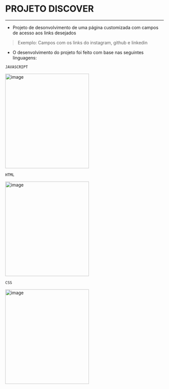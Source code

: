 # PROJETO DISCOVER
---
- Projeto de desonvolvimento de uma página customizada com campos de acesso aos links desejados
> Exemplo: Campos com os links do instagram, github e linkedin
- O desenvolvimento do projeto foi feito com base nas seguintes linguagens:

` JAVASCRIPT `

<img width="266" height="300" alt="image" src="https://github.com/user-attachments/assets/692e8a94-9ed6-4f03-acf0-e4cf0d92080e" />

` HTML `

<img width="266" height="300" alt="image" src="https://github.com/user-attachments/assets/2e88f22c-8171-44a4-b38b-0d00ab2b6bdb" />

` CSS `

<img width="266" height="300" alt="image" src="https://github.com/user-attachments/assets/79871ed2-e31b-443a-b67b-91b5b26384f3" />
